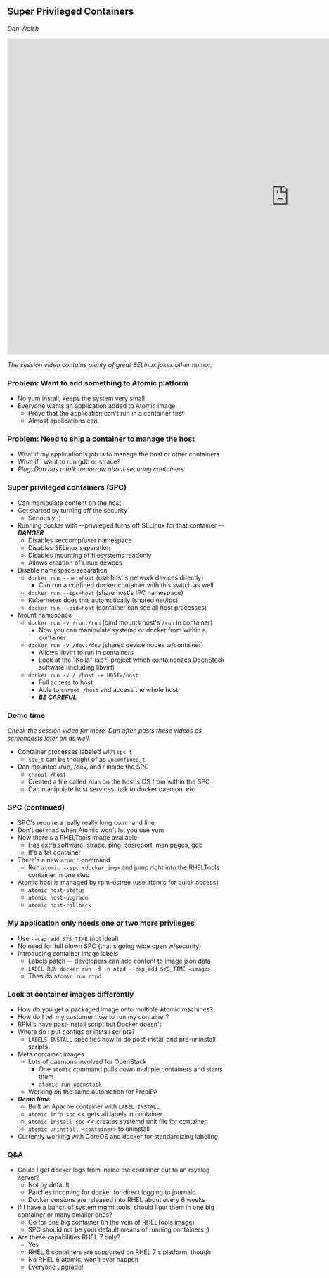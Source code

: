 ## Super Privileged Containers
_Dan Walsh_

<iframe width="1280" height="720" src="https://www.youtube.com/embed/dM2Fc53Dtd4" frameborder="0" allowfullscreen></iframe>

*The session video contains plenty of great SELinux jokes other humor.*

### Problem: Want to add something to Atomic platform
* No yum install, keeps the system very small
* Everyone wants an application added to Atomic image
    * Prove that the application can't run in a container first
    * Almost applications can

### Problem: Need to ship a container to manage the host
* What if my application's job is to manage the host or other containers
* What if I want to run gdb or strace?
* *Plug: Dan has a talk tomorrow about securing containers*

### Super privileged containers (SPC)
* Can manipulate content on the host
* Get started by turning off the security
    * Seriously ;)
* Running docker with --privileged turns off SELinux for that container -- ***DANGER***
    * Disables seccomp/user namespace
    * Disables SELinux separation
    * Disables mounting of filesystems readonly
    * Allows creation of Linux devices
* Disable namespace separation
    * `docker run --net=host` (use host's network devices directly)
        * Can run a confined docker container with this switch as well
    * `docker run --ipc=host` (share host's IPC namespace)
    * Kubernetes does this automatically (shared net/ipc)
    * `docker run --pid=host` (container can see all host processes)
* Mount namespace
    * `docker run -v /run:/run` (bind mounts host's `/run` in container)
        * Now you can manipulate systemd or docker from within a container
    * `docker run -v /dev:/dev` (shares device nodes w/container)
        * Allows libvirt to run in containers
        * Look at the "Kolla" (sp?) project which containerizes OpenStack software (including libvirt)
    * `docker run -v /:/host -e HOST=/host`
        * Full access to host
        * Able to `chroot /host` and access the whole host
        * ***BE CAREFUL***

### Demo time
*Check the session video for more. Dan often posts these videos as screencasts later on as well.*

* Container processes labeled with `spc_t`
    * `spc_t` can be thought of as `unconfined_t`
* Dan mounted /run, /dev, and / inside the SPC
    * `chroot /host`
    * Created a file called `/dan` on the host's OS from within the SPC
    * Can manipulate host services, talk to docker daemon, etc

### SPC (continued)
* SPC's require a really really long command line
* Don't get mad when Atomic won't let you use yum
* Now there's a RHELTools image available
    *  Has extra software: strace, ping, sosreport, man pages, gdb
    *  It's a fat container
*  There's a new `atomic` command
    *  Run `atomic --spc <docker_img>` and jump right into the RHELTools container in one step
* Atomic host is managed by rpm-ostree (use atomic for quick access)
    * `atomic host-status`
    * `atomic host-upgrade`
    * `atomic host-rollback` 

### My application only needs one or two more privileges
* Use `--cap_add SYS_TIME` (not ideal)
* No need for full blown SPC (that's going wide open w/security)
* Introducing container image labels
    * Labels patch -- developers can add content to image json data
    * `LABEL RUN docker run -d -n ntpd --cap_add SYS_TIME <image>`
    * Then do `atomic run ntpd`

### Look at container images differently
* How do you get a packaged image onto multiple Atomic machines?
* How do I tell my customer how to run my container?
* RPM's have post-install script but Docker doesn't
* Where do I put configs or install scripts?
    * `LABELS INSTALL` specifies how to do post-install and pre-uninstall scripts
* Meta container images
    * Lots of daemons involved for OpenStack
        * One `atomic` command pulls down multiple containers and starts them
        * `atomic run openstack`
    * Working on the same automation for FreeIPA
* ***Demo time***
    * Built an Apache container with `LABEL INSTALL`
    * `atomic info spc` << gets all labels in container
    * `atomic install spc` << creates systemd unit file for container
    * `atomic uninstall <container>` to uninstall
* Currently working with CoreOS and docker for standardizing labeling

### Q&A
* Could I get docker logs from inside the container out to an rsyslog server?
    * Not by default
    * Patches incoming for docker for direct logging to journald
    * Docker versions are released into RHEL about every 6 weeks
* If I have a bunch of system mgmt tools, should I put them in one big container or many smaller ones?
    * Go for one big container (in the vein of RHELTools image)
    * SPC should not be your default means of running containers ;)
* Are these capabilities RHEL 7 only?
    * Yes
    * RHEL 6 containers are supported on RHEL 7's platform, though
    * No RHEL 6 atomic, won't ever happen
    * Everyone upgrade!